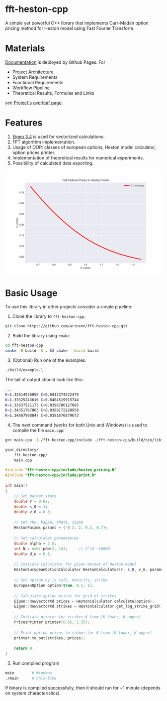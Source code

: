 # fft-heston-cpp

A simple yet powerful C++ library that implements Carr-Madan option pricing method for Heston model using Fast Fourier Transform.

# Materials

[Documentation](https://arinenn.github.io/fft-heston-cpp/) is deployed by Github Pages. For
- Project Architecture
- System Requirements
- Functional Requirements
- Workflow Pipeline
- Theoretical Results, Formulas and Links

see [Project's overleaf page](https://www.overleaf.com/read/crxdwgqxytmc#ddd71c).

# Features

1. [Eigen 3.4](https://eigen.tuxfamily.org/index.php?title=Main_Page) is used for vectorized calculations.
2. FFT algorithm implementation.
3. Usage of OOP: classes of european options, Heston model calculator, option prices printer.
4. Implementation of theoretical results for numerical experiments.
5. Possibility of calculated data exporting.

![Minimal example](./plots/example-1.png)

# Basic Usage

To use this library in other projects consider a simple pipeline:

1. Clone the library to `fft-heston-cpp`.
```bash
git clone https://github.com/arinenn/fft-heston-cpp.git
```

2. Build the library using `cmake`.
```bash
cd fft-heston-cpp
cmake -B build -S . $$ cmake --build build
```

3. (Optional) Run one of the examples.
```bash
./build/example-1
```
The tail of output should look like this:
```bash
...
K=1.32814926856 C=0.0412374522479
K=1.33325243616 C=0.0404519915744
K=1.33837521173 C=0.0396786127085
K=1.34351767063 C=0.0389172128958
K=1.34867988847 C=0.0381676879673
```

4. The next command (works for both Unix and Windows) is used to compile the file `main.cpp`:
```bash
g++ main.cpp -I./fft-heston-cpp/include ./fft-heston-cpp/build/bin/libfft-heston-cpp.a
```
```bash
your_directory/
    fft-heston-cpp/
    main.cpp
```
```cpp
#include "fft-heston-cpp/include/heston_pricing.h"
#include "fft-heston-cpp/include/print.h"

int main()
{
    // Set market state
    double r = 0.02;
    double s_0 = 1;
    double v_0 = 0.3;

    // Set rho, kappa, theta, sigma
    HestonParams params = {-0.2, 2, 0.1, 0.7};

    // Set calculator parameteres
    double alpha = 2.5;
    int N = std::pow(2, 14);     // 2^14 ~16000
    double d_u = 0.1;

    // Initiate calculator for given market of Heston model
    HestonEuropeanOptionCalculator HestonCalculator(r, s_0, v_0, params, alpha, N, d_u);

    // Set option by is_call, maturity, strike
    EuropeanOption option(true, 0.5, 1);

    // Calculate option prices for grid of strikes
    Eigen::RowVectorXd prices = HestonCalculator.calculate(option);
    Eigen::RowVectorXd strikes = HestonCalculator.get_log_strike_grid().array().exp();

    // Initiate printer for strikes K from [K_lower, K_upper]
    PricesPrinter printer(0.65, 1.35);

    // Print option prices to stdout for K from [K_lower, K_upper]
    printer.to_out(strikes, prices);

    return 0;
}
```

5. Run compiled program
```bash
main        # Windows
./main      # Unix-like
```
If binary is complied successfully, then it should run for ~1 minute (depends on system characteristics).
